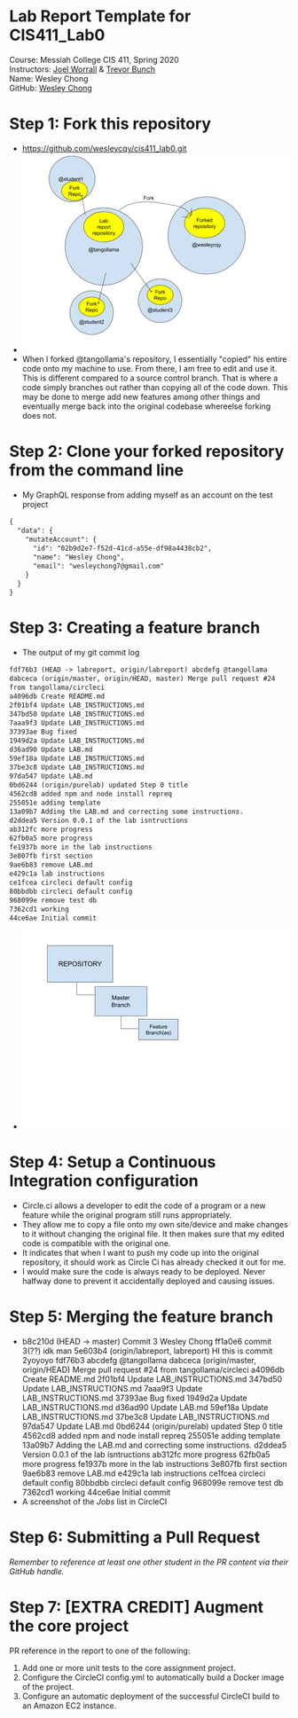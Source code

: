 # Lab Report Template for CIS411_Lab0
Course: Messiah College CIS 411, Spring 2020<br/>
Instructors: [Joel Worrall](https://github.com/tangollama) & [Trevor Bunch](https://github.com/trevordbunch)<br/>
Name: Wesley Chong<br/>
GitHub: [Wesley Chong](https://github.com/wesleycqy)<br/>

# Step 1: Fork this repository
- https://github.com/wesleycqy/cis411_lab0.git
- ![RepositoryRelationships](../assets/RepositoryRelationships.png "RepositoryRelationships")
- When I forked @tangollama's repository, I essentially "copied" his entire code onto my machine to use. From there, I am free to edit and use it. This is different compared to a source control branch. That is where a code simply branches out rather than copying all of the code down. This may be done to merge add new features among other things and eventually merge back into the original codebase whereelse forking does not. 


# Step 2: Clone your forked repository from the command line
- My GraphQL response from adding myself as an account on the test project
```
{
  "data": {
    "mutateAccount": {
      "id": "02b9d2e7-f52d-41cd-a55e-df98a4438cb2",
      "name": "Wesley Chong",
      "email": "wesleychong7@gmail.com"
    }
  }
}
```

# Step 3: Creating a feature branch
- The output of my git commit log
```
fdf76b3 (HEAD -> labreport, origin/labreport) abcdefg @tangollama
dabceca (origin/master, origin/HEAD, master) Merge pull request #24 from tangollama/circleci
a4096db Create README.md
2f01bf4 Update LAB_INSTRUCTIONS.md
347bd50 Update LAB_INSTRUCTIONS.md
7aaa9f3 Update LAB_INSTRUCTIONS.md
37393ae Bug fixed
1949d2a Update LAB_INSTRUCTIONS.md
d36ad90 Update LAB.md
59ef18a Update LAB_INSTRUCTIONS.md
37be3c8 Update LAB_INSTRUCTIONS.md
97da547 Update LAB.md
0bd6244 (origin/purelab) updated Step 0 title
4562cd8 added npm and node install repreq
255051e adding template
13a09b7 Adding the LAB.md and correcting some instructions.
d2ddea5 Version 0.0.1 of the lab isntructions
ab312fc more progress
62fb0a5 more progress
fe1937b more in the lab instructions
3e807fb first section
9ae6b83 remove LAB.md
e429c1a lab instructions
ce1fcea circleci default config
80bbdbb circleci default config
968099e remove test db
7362cd1 working
44ce6ae Initial commit
```
- ![MasterFeatureBranch](../assets/MasterFeatureBranch.png "MasterFeatureBranch")

# Step 4: Setup a Continuous Integration configuration
- Circle.ci allows a developer to edit the code of a program or a new feature while the original program still runs appropriately. 
- They allow me to copy a file onto my own site/device and make changes to it without changing the original file. It then makes sure that my edited code is compatible with the original one. 
- It indicates that when I want to push my code up into the original repository, it should work as Circle Ci has already checked it out for me.
- I would make sure the code is always ready to be deployed. Never halfway done to prevent it accidentally deployed and causing issues. 

# Step 5: Merging the feature branch
* b8c210d (HEAD -> master) Commit 3 Wesley Chong
ff1a0e6 commit 3(??) idk man
5e603b4 (origin/labreport, labreport) HI this is commit 2yoyoyo
fdf76b3 abcdefg @tangollama
dabceca (origin/master, origin/HEAD) Merge pull request #24 from tangollama/circleci
a4096db Create README.md
2f01bf4 Update LAB_INSTRUCTIONS.md
347bd50 Update LAB_INSTRUCTIONS.md
7aaa9f3 Update LAB_INSTRUCTIONS.md
37393ae Bug fixed
1949d2a Update LAB_INSTRUCTIONS.md
d36ad90 Update LAB.md
59ef18a Update LAB_INSTRUCTIONS.md
37be3c8 Update LAB_INSTRUCTIONS.md
97da547 Update LAB.md
0bd6244 (origin/purelab) updated Step 0 title
4562cd8 added npm and node install repreq
255051e adding template
13a09b7 Adding the LAB.md and correcting some instructions.
d2ddea5 Version 0.0.1 of the lab isntructions
ab312fc more progress
62fb0a5 more progress
fe1937b more in the lab instructions
3e807fb first section
9ae6b83 remove LAB.md
e429c1a lab instructions
ce1fcea circleci default config
80bbdbb circleci default config
968099e remove test db
7362cd1 working
44ce6ae Initial commit
* A screenshot of the _Jobs_ list in CircleCI

# Step 6: Submitting a Pull Request
_Remember to reference at least one other student in the PR content via their GitHub handle._

# Step 7: [EXTRA CREDIT] Augment the core project
PR reference in the report to one of the following:
1. Add one or more unit tests to the core assignment project. 
2. Configure the CircleCI config.yml to automatically build a Docker image of the project.
3. Configure an automatic deployment of the successful CircleCI build to an Amazon EC2 instance.
